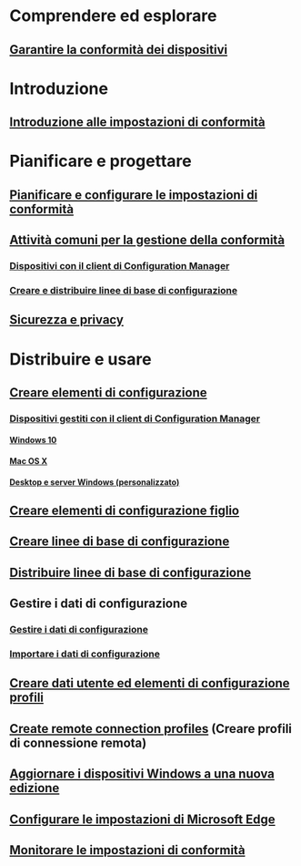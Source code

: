 # Comprendere ed esplorare
## [Garantire la conformità dei dispositivi](understand/ensure-device-compliance.md)

# Introduzione
## [Introduzione alle impostazioni di conformità](get-started/get-started-with-compliance-settings.md)

# Pianificare e progettare
## [Pianificare e configurare le impostazioni di conformità](plan-design/plan-for-and-configure-compliance-settings.md)
## [Attività comuni per la gestione della conformità](plan-design/common-tasks-for-managing-compliance.md)
### [Dispositivi con il client di Configuration Manager](plan-design/common-tasks-for-managing-compliance-on-devices-with-the-client.md)
### [Creare e distribuire linee di base di configurazione](plan-design/common-tasks-for-creating-and-deploying-configuration-baselines.md)
## [Sicurezza e privacy](plan-design/security-and-privacy-for-compliance-settings.md)

# Distribuire e usare

## [Creare elementi di configurazione](deploy-use/create-configuration-items.md)
### [Dispositivi gestiti con il client di Configuration Manager](deploy-use/configuration-items-for-devices-managed-with-the-client.md)
#### [Windows 10](deploy-use/create-configuration-items-for-windows-10-devices-managed-with-the-client.md)
#### [Mac OS X](deploy-use/create-configuration-items-for-mac-os-x-devices-managed-with-the-client.md)
#### [Desktop e server Windows (personalizzato)](deploy-use/create-custom-configuration-items-for-windows-desktop-and-server-computers-managed-with-the-client.md)
## [Creare elementi di configurazione figlio](deploy-use/create-child-configuration-items.md)

## [Creare linee di base di configurazione](deploy-use/create-configuration-baselines.md)
## [Distribuire linee di base di configurazione](deploy-use/deploy-configuration-baselines.md)

## Gestire i dati di configurazione
### [Gestire i dati di configurazione](deploy-use/management-tasks-for-configuration-data.md)
### [Importare i dati di configurazione](deploy-use/import-configuration-data.md)

## [Creare dati utente ed elementi di configurazione profili](deploy-use/create-user-data-and-profiles-configuration-items.md)
## [Create remote connection profiles](deploy-use/create-remote-connection-profiles.md) (Creare profili di connessione remota)
## [Aggiornare i dispositivi Windows a una nuova edizione](deploy-use/upgrade-windows-version.md)
## [Configurare le impostazioni di Microsoft Edge](deploy-use/browser-profiles.md)
## [Monitorare le impostazioni di conformità](deploy-use/monitor-compliance-settings.md)
